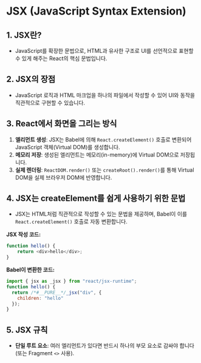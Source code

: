 # JSX (JavaScript Syntax Extension)

## 1. JSX란?

- JavaScript를 확장한 문법으로, HTML과 유사한 구조로 UI를 선언적으로 표현할 수 있게 해주는 React의 핵심 문법입니다.

## 2. JSX의 장점

- JavaScript 로직과 HTML 마크업을 하나의 파일에서 작성할 수 있어 UI와 동작을 직관적으로 구현할 수 있습니다.

## 3. React에서 화면을 그리는 방식

1. **엘리먼트 생성**: JSX는 Babel에 의해 `React.createElement()` 호출로 변환되어 JavaScript 객체(Virtual DOM)를 생성합니다.
2. **메모리 저장**: 생성된 엘리먼트는 메모리(in-memory)에 Virtual DOM으로 저장됩니다.
3. **실제 렌더링**: `ReactDOM.render()` 또는 `createRoot().render()`를 통해 Virtual DOM을 실제 브라우저 DOM에 반영합니다.

## 4. JSX는 createElement를 쉽게 사용하기 위한 문법

- JSX는 HTML처럼 직관적으로 작성할 수 있는 문법을 제공하며, Babel이 이를 `React.createElement()` 호출로 자동 변환합니다.

**JSX 작성 코드:**
```js
function hello() {
    return <div>hello</div>;
}
```

**Babel이 변환한 코드:**
```js
import { jsx as _jsx } from "react/jsx-runtime";
function hello() {
  return /*#__PURE__*/_jsx("div", {
    children: "hello"
  });
}
```

## 5. JSX 규칙

- **단일 루트 요소**: 여러 엘리먼트가 있다면 반드시 하나의 부모 요소로 감싸야 합니다 (또는 Fragment `<>` 사용).